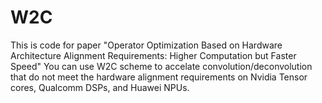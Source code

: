 # W2C
This is code for paper "Operator Optimization Based on Hardware Architecture Alignment Requirements: Higher Computation but Faster Speed"
You can use W2C scheme to accelate convolution/deconvolution that do not meet the hardware alignment requirements on Nvidia Tensor cores, Qualcomm DSPs, and Huawei NPUs.

